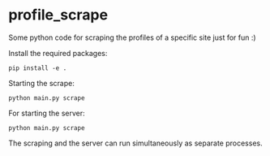# profile_scrape
Some python code for scraping the profiles of a specific site just for fun :)

Install the required packages:

```
pip install -e .
```

Starting the scrape:

```
python main.py scrape
```

For starting the server:

```
python main.py scrape
```

The scraping and the server can run simultaneously as separate processes. 